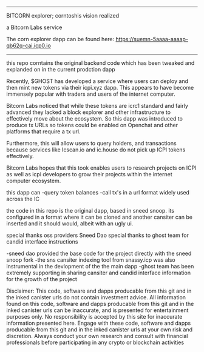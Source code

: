 ------------------
BITCORN explorer;
corntoshis vision realized

a Bitcorn Labs service

The corn explorer dapp can be found here:
https://suemn-5aaaa-aaaap-qb62q-cai.icp0.io

----------------------
this repo corntains the original backend code which has been tweaked and explanded on in the current prodction dapp

Recently, $GHOST has developed a service where users can deploy and then mint new tokens via their icpi.xyz dapp. This appears to have become immensely popular with traders and users of the internet computer.

Bitcorn Labs noticed that while these tokens are icrc1 standard and fairly advanced they lacked a block explorer and other infrastructure to effectively move about the ecosystem. So this dapp was introduced to produce tx URLs so tokens could be enabled on Openchat and other platforms that require a tx url.

Furthermore, this will allow users to query holders, and transactions because services like Icscan.io and ic.house do not pick up ICPI tokens effectively.

Bitcorn Labs hopes that this took enables users to research projects on ICPI as well as icpi developers to grow their projects within the internet computer ecosystem.

this dapp can 
-query token balances
-call tx's in a url format widely used across the IC

the code in this repo is the original dapp, based in sneed snoop. its configured in a format where it can be cloned and another cansiter can be inserted and it should would, albeit with an ugly ui. 

special thanks oss providers  Sneed Dao
special thanks to ghost team for candid interface instructions

-sneed dao provided the base code for the project directly with the sneed snoop fork
-the sns cansiter indexing tool from snassy.icp was also instrumental in the devlopment of the the main dapp
-ghost team has been extremely supporting in sharing cansiter and candid interface information for the growth of the project



Disclaimer: This code, software and dapps producable from this git and in the inked canister urls do not contain investment advice. All information found on this code, software and dapps producable from this git and in the inked canister urls can be inaccurate, and is presented for entertainment purposes only. No responsibility is accepted by this site for inaccurate information presented here. Engage with these code, software and dapps producable from this git and in the inked canister urls at your own risk and discretion. Always conduct your own research and consult with financial professionals before participating in any crypto or blockchain activities
